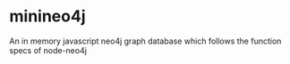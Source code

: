 minineo4j
=========

An in memory javascript neo4j graph database which follows the function specs of node-neo4j
